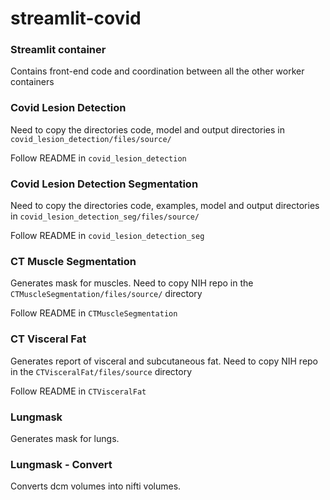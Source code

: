 # streamlit-covid



### Streamlit container
Contains front-end code and coordination between
    all the other worker containers
    
### Covid Lesion Detection
Need to copy the directories code, model and output directories in
    ```covid_lesion_detection/files/source/```
    
Follow README in ```covid_lesion_detection```
   
### Covid Lesion Detection Segmentation
Need to copy the directories code, examples, model and output directories in
    ```covid_lesion_detection_seg/files/source/```
    
Follow README in ```covid_lesion_detection_seg```

### CT Muscle Segmentation
Generates mask for muscles.
    Need to copy NIH repo in the ```CTMuscleSegmentation/files/source/``` directory
    
Follow README in ```CTMuscleSegmentation```

### CT Visceral Fat
   Generates report of visceral and subcutaneous fat.
    Need to copy NIH repo in the ```CTVisceralFat/files/source``` directory
    
Follow README in ```CTVisceralFat```

### Lungmask
Generates mask for lungs.

### Lungmask - Convert
Converts dcm volumes into nifti volumes.